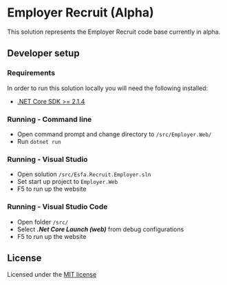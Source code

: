 
# Employer Recruit (Alpha)

This solution represents the Employer Recruit code base currently in alpha.

## Developer setup

### Requirements

In order to run this solution locally you will need the following installed:

* [.NET Core SDK >= 2.1.4](https://www.microsoft.com/net/download/)

### Running - Command line

* Open command prompt and change directory to `/src/Employer.Web/`
* Run `dotnet run`

### Running - Visual Studio

* Open solution `/src/Esfa.Recruit.Employer.sln`
* Set start up project to `Employer.Web`
* F5 to run up the website

### Running - Visual Studio Code

* Open folder `/src/`
* Select _**.Net Core Launch (web)**_ from debug configurations
* F5 to run up the website

## License

Licensed under the [MIT license](LICENSE)
